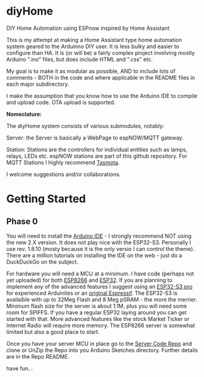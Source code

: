 # diyHome
DIY Home Automation using ESPnow inspired by Home Assistant

This is my attempt at making a Home Assistant type home automation system geared to the Arduinno DIY user.  It is less bulky and easier to configure than HA.  It is (or will be) a fairly complex project involving mostly Arduino ".ino" files, but does include HTML and ".css" etc.

My goal is to make it as modular as possible, AND to include lots of comments - BOTH in the code and where applicable in the README files in each major subdirectory.

I make the assumption that you know how to use the Arduino IDE to compile and upload code.  OTA upload is supported.

**Nomeclature:**

The diyHome system consists of various submodules, notably:

Server: the Server is basically a WebPage to espNOW/MQTT gateway.

Station: Stations are the controllers for individual entities such as lamps, relays, LEDs etc.  espNOW stations are
    part of this github repository.  For MQTT Stations I highly recommend <a href="https://tasmota.github.io/docs/ target=_blank">Tasmota</a>.

 I welcome suggestions and/or collaborations.

 # Getting Started

 ## Phase 0

 You will need to install the <a href="https://www.arduino.cc/en/software" target=_blank>Arduino IDE</a> - I strongly recommend NOT using the new 2.X version.  It does not play nice with the ESP32-S3.  Personally I use rev. 1.8.10 (mosty because it is the only versio I can control the theme).  There are a million tutorials on installing the IDE on the web - just do a DuckDuckGo on the subject.

 For hardware you will need a MCU at a minimum.  I have code (perhaps not yet uploaded) for both <a href="https://canhobby.ca/esp8266cat" target=_blank>ESP8266</a> and <a href="https://canhobby.ca/esp32cat">ESP32</a>.  If you are planning to implement any of the advanced features I suggest using an <a href="https://canhobby.ca/esp32s3/esp32-s3pro" target=_blank>ESP32-S3 pro</a> for experienced Arduinites or an <a href="https://canhobby.ca/esp32s3/esp32-s3-32m" target=_blank>original Espressif</a>.  The ESP32-S3 is availaible with up to 32Meg Flash and 8 Meg pSRAM - the more the merrier.  Minimum flash size for the server is about 1.1M, plus you will need some room for SPIFFS.  If you have a regular ESP32 laying around you can get started with that.  More advanced features like the stock Market Ticker or Internet Radio will require more memory.  The ESP8266 server is somewhat limited but also a good place to start.

 Once you have your server MCU in place go to the <a href="https://github.com/CanHobby/nowSrvr32" target-_blank>Server Code Repo</a> and clone or UnZip the Repo into you Arduino Sketches directory.  Further details are in the Repo README.

 have fun...

 
